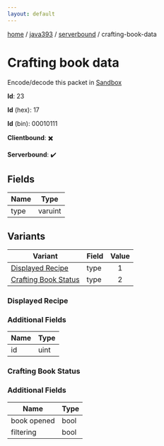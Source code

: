 ```yaml
---
layout: default
---
```


[home](/)  /  [java393](/protocol/java393)  /  [serverbound](/protocol/java393/serverbound)  /  crafting-book-data

# Crafting book data

Encode/decode this packet in [Sandbox](../../../sandbox/java393#Serverbound.CraftingBookData)

**Id**: 23

**Id** (hex): 17

**Id** (bin): 00010111

**Clientbound**: ✖️

**Serverbound**: ✔️

## Fields

Name | Type
---|---
type | varuint

## Variants

Variant | Field | Value
---|---|:---:
[Displayed Recipe](#displayed_recipe) | type | 1
[Crafting Book Status](#crafting_book_status) | type | 2

### Displayed Recipe

### Additional Fields

Name | Type
---|---
id | uint

### Crafting Book Status

### Additional Fields

Name | Type
---|---
book opened | bool
filtering | bool
